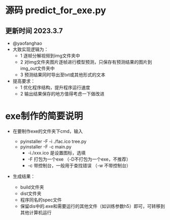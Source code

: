 # 源码 predict_for_exe.py
## 更新时间 2023.3.7 
* @yaofanghao
* 大致实现逻辑为： 
  * 1 逐帧分解视频到img文件夹中
  * 2 对img文件夹图片逐帧进行模型预测，只保存有预测结果的图片到img_out文件夹中 
  * 3 预测结果同时导出至txt或其他形式的文本
* 提高要求：
  * 1 优化程序结构，提升程序运行速度
  * 2 输出结果保存的地方值得考虑一下做改进

# exe制作的简要说明
* 在要制作exe的文件夹下cmd，输入 
  * pyinstaller -F -i ./fac.ico tree.py
  * pyinstaller -F -c main.py 
    * -i./xxx.ico  是设置图标，选填
    * -F 打包为一个exe （-D不打包为一个exe，不推荐）
    * -c 带控制台，一般用于查找错误 （-w 不带控制台）

* 生成结果： 
  * build文件夹
  * dist文件夹
  * 程序同名的spec文件
  * 保留dis中的.exe和需要运行的其他文件（如训练参数h5）即可，可转移到其他计算机运行